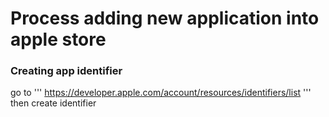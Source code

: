 # Process adding new application into apple store 

### Creating app identifier
 go to 
'''
https://developer.apple.com/account/resources/identifiers/list
'''
then create identifier
